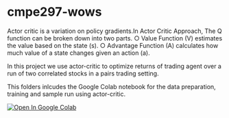 # cmpe297-wows



Actor critic is a variation on policy gradients.In Actor Critic Approach, The Q function can be broken down into two parts.
○ Value Function (V) estimates the value based on the state (s).
○ Advantage Function (A) calculates how much value of a state changes given an action (a).

In this project we use actor-critic to optimize returns of trading agent over a run of two correlated stocks in a pairs trading setting.

This folders inlcudes the Google Colab notebook for the data preparation, training and sample run using actor-critic.

[![Open In Google Colab](https://colab.research.google.com/assets/colab-badge.svg)](https://colab.research.google.com/github/karthikramasamy/cmpe297-wows/blob/master/ac/CMPE297_WoWS.ipynb)
